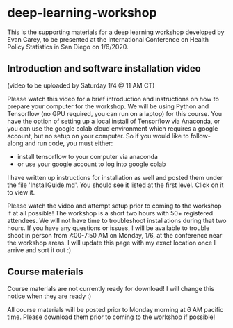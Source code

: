 # deep-learning-workshop
This is the supporting materials for a deep learning workshop developed by Evan Carey, to be presented at the International Conference on Health Policy Statistics in San Diego on 1/6/2020.  

## Introduction and software installation video

(video to be uploaded by Saturday 1/4 @ 11 AM CT)

Please watch this video for a brief introduction and instructions on how to prepare your computer for the workshop. We will be using Python and Tensorflow (no GPU required, you can run on a laptop) for this course. You have the option of setting up a local install of Tensorflow via Anaconda, or you can use the google colab cloud environment which requires a google account, but no setup on your computer. So if you would like to follow-along and run code, you must either:

* install tensorflow to your computer via anaconda 
* or use your google account to log into google colab

I have written up instructions for installation as well and posted them under the file 'InstallGuide.md'. You should see it listed at the first level. Click on it to view it. 

Please watch the video and attempt setup prior to coming to the workshop if at all possible! The workshop is a short two hours with 50+ registered attendees. We will not have time to troubleshoot installations during that two hours. If you have any questions or issues, I will be available to trouble shoot in person from 7:00-7:50 AM on Monday, 1/6, at the conference near the workshop areas. I will update this page with my exact location once I arrive and sort it out :) 

## Course materials

Course materials are not currently ready for download! I will change this notice when they are ready :) 

All course materials will be posted prior to Monday morning at 6 AM pacific time. Please download them prior to coming to the workshop if possible! 
